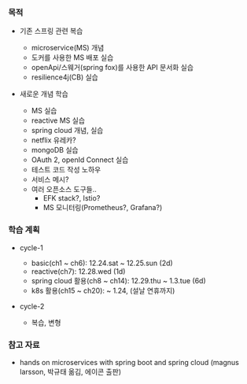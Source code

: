 
### 목적
- 기존 스프링 관련 복습
  - microservice(MS) 개념
  - 도커를 사용한 MS 배포 실습
  - openApi/스웨거(spring fox)를 사용한 API 문서화 실습
  - resilience4j(CB) 실습
  
- 새로운 개념 학습
  - MS 실습
  - reactive MS 실습
  - spring cloud 개념, 실습
  - netflix 유레카?
  - mongoDB 실습 
  - OAuth 2, openId Connect 실습
  - 테스트 코드 작성 노하우
  - 서비스 메시?
  - 여러 오픈소스 도구들..
    - EFK stack?, Istio?
    - MS 모니터링(Prometheus?, Grafana?)
  

### 학습 계획
- cycle-1
  - basic(ch1 ~ ch6): 12.24.sat ~ 12.25.sun (2d)
  - reactive(ch7): 12.28.wed (1d)
  - spring cloud 활용(ch8 ~ ch14): 12.29.thu ~ 1.3.tue (6d)
  - k8s 활용(ch15 ~ ch20): ~ 1.24, (설날 연휴까지)
  
- cycle-2
  - 복습, 변형

### 참고 자료
- hands on microservices with spring boot and spring cloud (magnus larsson, 박규태 옮김, 에이콘 출판)

